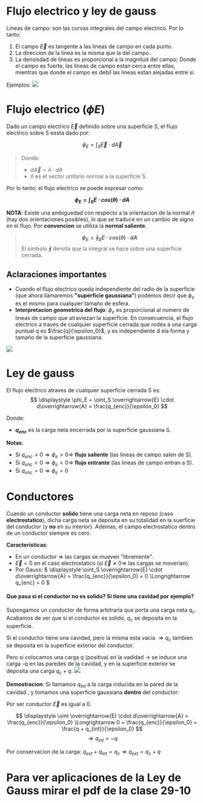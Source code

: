 # Flujo electrico y ley de gauss

Lineas de campo: son las curvas integrales del campo electrico. Por lo tanto:

1. El campo $\overrightarrow{E}$ es tangente a las lineas de campo en cada punto.
1. La direccion de la linea es la misma que la del campo.
1. La densisdad de lineas es proporcional a la magnitud del campo; Donde el campo es fuerte, las lineas de campo estan cerca entre ellas, mientras que donde el campo es debil las lineas estan alejadas entre si.

Ejemplos: 
![](https://i.imgur.com/0DHZMB9.png)

# Flujo electrico ($\displaystyle \phi E$)

Dado un campo electrico $\overrightarrow{E}$ definido sobre una superficie S, el flujo electrico sobre S eesta dado por:

$$ \displaystyle \phi_E = \int_S \overrightarrow{E} \cdot d\overrightarrow{A} $$

> Donde:
> - $d\overrightarrow{A} =  \hat{n} \cdot dA$
> - $\hat{n}$ es el vector unitario normal a la superficie S.

Por lo tanto, el flujo electrico se puede expresar como:

**$$ \displaystyle \phi_E = \int_S E \cdot cos(\theta) \cdot dA $$**

**NOTA**: Existe una ambiguedad con respecto a la orientacion de la normal $\hat{n}$ (hay dos orientaciones posibles), lo que se traduce en un cambio de signo en el flujo. Por **convencion** se utiliza la **normal saliente**.

> **$$ \displaystyle \phi_E = \oint_S E \cdot cos(\theta) \cdot dA $$**
> El simbolo **$\oint$** denota que la integral se hace sobre una superficie cerrada.

## Aclaraciones importantes

* Cuando el flujo electrico queda independiente del radio de la superficie (que ahora llamaremos **"superficie gaussiana"**) podemos decir que $\phi_e$ es el mismo para cualquier tamaño de esfera.
* **Interpretacion geometrica del flujo**: $\phi_e$ es proporcional al numero de lineas de campo que atraviezan la superficie. En consecuencia, el flujo electrico a traves de cualquier superficie cerrada que rodea a una carga puntual q es $\frac{q}{\epsilon_0}$, y es independiente d ela forma y tamaño de la superficie gaussiana.

![](https://i.imgur.com/JGl4JKT.png)

# Ley de gauss

El flujo electrico atraves de cualquier superficie cerrada S es:
$$ \displaystyle \phi_E = \oint_S \overrightarrow{E} \cdot d\overrightarrow{A} = \frac{q_{enc}}{\epsilon_0} $$

Donde:

* **$q_{enc}$** es la carga neta encerrada por la superficie gaussiana S.

**Notas**:

* Si $q_{enc} > 0 \Longrightarrow \phi_e > 0 \Longrightarrow$ **flujo saliente** (las lineas de campo salen de S).
* Si $q_{enc} < 0 \Longrightarrow \phi_e < 0 \Longrightarrow$ **flujo entrante** (las lineas de campo entran a S).
* Si $q_{enc} = 0 \Longrightarrow \phi_e = 0$

# Conductores

Cuando un conductor **solido** tiene una carga neta en reposo (caso **electrostatico**), dicha carga neta se deposita en su totalidad en la suerficie del conductor (y **no** en su interior). Ademas, el campo electrostatico dentro de un conductor siempre es cero.

**Caracteristicas**:

* En un conductor $\Longrightarrow$ las cargas se mueven "libremente".
* $\overrightarrow{E} = 0$ en el caso electrostatico (si $\overrightarrow{E} \neq 0 \Longrightarrow$ las cargas se moverian).
* Por Gauss: $ \displaystyle \oint_S \overrightarrow{E} \cdot d\overrightarrow{A} = \frac{q_{enc}}{\epsilon_0} = 0 \Longrightarrow q_{enc} = 0 $

#### Que pasa si el conductor no es solido? Si tiene una cavidad por ejemplo?

Supongamos un conductor de forma arbitraria que porta una carga neta $q_c$.
Acabamos de ver que si el conductor es solido, $q_c$ se deposita en la superficie.

Si el conductor tiene una cavidad, pero la misma esta vacia $\Rightarrow q_c$ tambien se deposita en la superficie exterior del conductor.

Pero si colocamos una carga q (positiva) en la vadidad $\rightarrow$ se induce una carga -q en las paredes de la cavidad, y en la superficie exterior se deposita una carga $q_c + q$.
![](https://i.imgur.com/fxZ7DMn.png)

**Demostracion**:
Si llamamos $q_{int}$ a la carga inducida en la pared de la cavidad , y tomamos una superficie gaussiana **dentro** del conductor:

Por ser conductor $\overrightarrow{E}$ es igual a 0.

$$ \displaystyle \oint \overrightarrow{E} \cdot d\overrightarrow{A} = \frac{q_{enc}}{\epsilon_0} \Longrightarrow 0 = \frac{q_{enc}}{\epsilon_0} = \frac{q + q_{int}}{\epsilon_0} $$
$$ \Longrightarrow q_{int} = -q $$

Por conservacion de la carga: $q_{ext} + q_{int} = q_{c} \Longrightarrow q_{ext} = q_{c} + q$

# Para ver aplicaciones de la Ley de Gauss mirar el pdf de la clase 29-10
